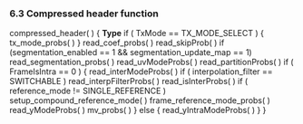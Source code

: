### 6.3 Compressed header function

<div class="syntax">
compressed_header( ) {                                                <b>Type</b>
    if ( TxMode == TX_MODE_SELECT ) {
        tx_mode_probs( )
    }
    read_coef_probs( )
    read_skipProb( )
    if (segmentation_enabled == 1 && segmentation_update_map == 1)
        read_segmentation_probs( )
    read_uvModeProbs( )
    read_partitionProbs( )
    if ( FrameIsIntra == 0 ) {
        read_interModeProbs( )
        if ( interpolation_filter == SWITCHABLE )
            read_interpFilterProbs( )
        read_isInterProbs( )
        if ( reference_mode != SINGLE_REFERENCE )
            setup_compound_reference_mode( )
        frame_reference_mode_probs( )
        read_yModeProbs( )
        mv_probs( )
    } else {
        read_yIntraModeProbs( )
    }
}

</div>
